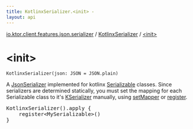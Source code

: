 ```yaml
---
title: KotlinxSerializer.<init> - 
layout: api
---
```


<div class='api-docs-breadcrumbs'><a href="../index.html">io.ktor.client.features.json.serializer</a> / <a href="index.html">KotlinxSerializer</a> / <a href="./-init-.html">&lt;init&gt;</a></div>

# &lt;init&gt;

<div class="signature"><code><span class="identifier">KotlinxSerializer</span><span class="symbol">(</span><span class="parameterName" id="io.ktor.client.features.json.serializer.KotlinxSerializer$<init>(kotlinx.serialization.json.JSON)/json">json</span><span class="symbol">:</span>&nbsp;<span class="identifier">JSON</span>&nbsp;<span class="symbol">=</span>&nbsp;JSON.plain<span class="symbol">)</span></code></div>

A <a href="../../io.ktor.client.features.json/-json-serializer/index.html">JsonSerializer</a> implemented for kotlinx <a href="#">Serializable</a> classes. Since serializers are determined statically, you
must set the mapping for each Serializable class to it's <a href="#">KSerializer</a> manually, using <a href="set-mapper.html">setMapper</a> or <a href="register.html">register</a>.

<pre markdown="1">KotlinxSerializer().apply {
    register&lt;MySerializable&gt;()
}
</pre>